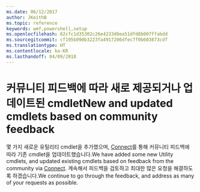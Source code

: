 ```yaml
---
ms.date: 06/12/2017
author: JKeithB
ms.topic: reference
keywords: wmf,powershell,setup
ms.openlocfilehash: 62cfc1d35302c26e4233d0ea51dfd8b007ffabdd
ms.sourcegitcommit: cf195b090b3223fa4917206dfec7f0b603873cdf
ms.translationtype: HT
ms.contentlocale: ko-KR
ms.lasthandoff: 04/09/2018
---
```

# <a name="new-and-updated-cmdlets-based-on-community-feedback"></a><span data-ttu-id="70695-102">커뮤니티 피드백에 따라 새로 제공되거나 업데이트된 cmdlet</span><span class="sxs-lookup"><span data-stu-id="70695-102">New and updated cmdlets based on community feedback</span></span>
<span data-ttu-id="70695-103">몇 가지 새로운 유틸리티 cmdlet을 추가했으며, [Connect](https://connect.microsoft.com/powershell)를 통해 커뮤니티 피드백에 따라 기존 cmdlet을 업데이트했습니다.</span><span class="sxs-lookup"><span data-stu-id="70695-103">We have added some new Utility cmdlets, and updated existing cmdlets based on feedback from the community via [Connect](https://connect.microsoft.com/powershell).</span></span> <span data-ttu-id="70695-104">계속해서 피드백을 검토하고 최대한 많은 요청을 해결하도록 하겠습니다.</span><span class="sxs-lookup"><span data-stu-id="70695-104">We continue to go through the feedback, and address as many of your requests as possible.</span></span>